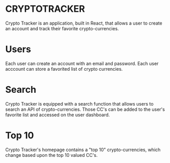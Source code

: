# CRYPTOTRACKER

Crypto Tracker is an application, built in React, that allows a user to create an account and track their favorite crypto-currencies. 

# Users

Each user can create an account with an email and password. Each user acccount can store a favorited list of crypto currencies. 

# Search

Crypto Tracker is equipped with a search function that allows users to search an API of crypto-currencies. Those CC's can be added to the user's favorite list and accessed on the user dashboard.

# Top 10

Crypto Tracker's homepage contains a "top 10" crypto-currencies, which change based upon the top 10 valued CC's.
